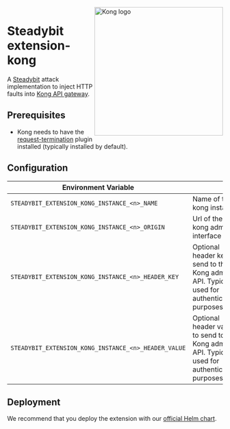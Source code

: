 <img src="./Kong_2x.png" width="300" align="right" alt="Kong logo">

# Steadybit extension-kong

A [Steadybit](https://www.steadybit.com/) attack implementation to inject HTTP faults into [Kong API gateway](https://konghq.com/).

## Prerequisites

- Kong needs to have the [request-termination](https://docs.konghq.com/hub/kong-inc/request-termination/#example-use-cases) plugin installed (typically
	installed by default).

## Configuration

| Environment Variable                                 |                                                                                                  |
|------------------------------------------------------|--------------------------------------------------------------------------------------------------|
| `STEADYBIT_EXTENSION_KONG_INSTANCE_<n>_NAME`         | Name of the kong instance                                                                        |
| `STEADYBIT_EXTENSION_KONG_INSTANCE_<n>_ORIGIN`       | Url of the kong admin interface                                                                  |
| `STEADYBIT_EXTENSION_KONG_INSTANCE_<n>_HEADER_KEY`   | Optional header key to send to the Kong admin API. Typically used for authentication purposes.   |
| `STEADYBIT_EXTENSION_KONG_INSTANCE_<n>_HEADER_VALUE` | Optional header value to send to the Kong admin API. Typically used for authentication purposes. |


## Deployment

We recommend that you deploy the extension with our [official Helm chart](https://github.com/steadybit/helm-charts/tree/main/charts/steadybit-extension-kong).
